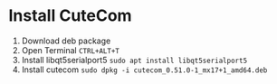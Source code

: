 # Install CuteCom
1. Download deb package
2. Open Terminal `CTRL+ALT+T`
3. Install libqt5serialport5 `sudo apt install libqt5serialport5`
4. Install cutecom `sudo dpkg -i cutecom_0.51.0-1_mx17+1_amd64.deb`
